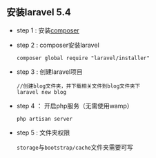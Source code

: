 ## 安装laravel 5.4
* step 1 : 安装[composer](https://getcomposer.org/download/)

* step 2 : composer安装laravel

    ``` shell
    composer global require "laravel/installer"
    ```

* step 3 : 创建laravel项目

    ``` shell
    //创建blog文件夹，并下载相关文件到blog文件夹下
    laravel new blog
    ```
* step 4 ： 开启php服务（无需使用wamp）

    ``` shell
    php artisan server
    ```

* step 5 : 文件夹权限

    `storage`与`bootstrap/cache`文件夹需要可写
